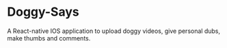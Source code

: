 # Doggy-Says
A React-native IOS application to upload doggy videos, give personal dubs, make thumbs and comments.
